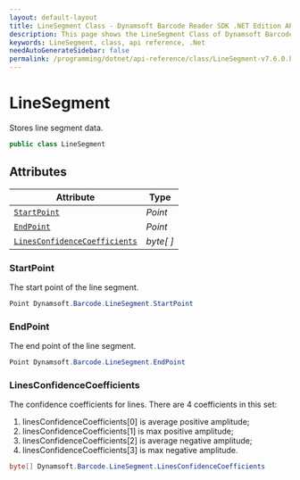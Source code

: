 ```yaml
---
layout: default-layout
title: LineSegment Class - Dynamsoft Barcode Reader SDK .NET Edition API Reference
description: This page shows the LineSegment Class of Dynamsoft Barcode Reader SDK .NET Edition.
keywords: LineSegment, class, api reference, .Net
needAutoGenerateSidebar: false
permalink: /programming/dotnet/api-reference/class/LineSegment-v7.6.0.html
---
```


# LineSegment
Stores line segment data.

```C#
public class LineSegment
```  

## Attributes
  
| Attribute | Type |
|---------- | ---- |
| [`StartPoint`](#startpoint) | *Point* |
| [`EndPoint`](#endpoint) | *Point* |
| [`LinesConfidenceCoefficients`](#linesconfidencecoefficients) | *byte[ ]* |

### StartPoint
The start point of the line segment.   

```C#
Point Dynamsoft.Barcode.LineSegment.StartPoint
```

### EndPoint
The end point of the line segment.

```C#
Point Dynamsoft.Barcode.LineSegment.EndPoint
```

### LinesConfidenceCoefficients
The confidence coefficients for lines. There are 4 coefficients in this set:  
1. linesConfidenceCoefficients\[0\] is average positive amplitude;   
2. linesConfidenceCoefficients\[1\] is max positive amplitude; 
3. linesConfidenceCoefficients\[2\] is average negative amplitude;   
4. linesConfidenceCoefficients\[3\] is max negative amplitude.

```C#
byte[] Dynamsoft.Barcode.LineSegment.LinesConfidenceCoefficients
```
